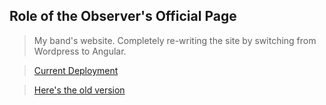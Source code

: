 ## Role of the Observer's Official Page

> My band's website. Completely re-writing the site by switching from Wordpress to Angular.

>[Current Deployment](http://rotoband2.bitballoon.com/)

>[Here's the old version](http://rotoband.com)





